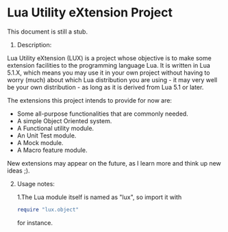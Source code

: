 
Lua Utility eXtension Project
=============================

This document is still a stub.

1. Description:

  Lua Utility eXtension (LUX) is a project whose objective is to make some extension
  facilities to the programming language Lua. It is written in Lua 5.1.X,
  which means you may use it in your own project without having to worry
  (much) about which Lua distribution you are using - it may very well be your
  own distribution - as long as it is derived from Lua 5.1 or later.

  The extensions this project intends to provide for now are:
  - Some all-purpose functionalities that are commonly needed.
  - A simple Object Oriented system.
  - A Functional utility module.
  - An Unit Test module.
  - A Mock module.
  - A Macro feature module.

  New extensions may appear on the future, as I learn more and think up new
  ideas ;).

2. Usage notes:

    1.The Lua module itself is named as "lux", so import it with
    ```lua
    require "lux.object"
    ```
    for instance.


